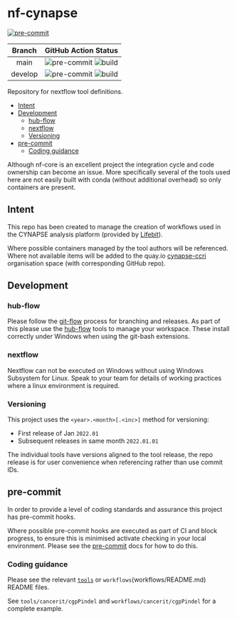 # nf-cynapse <!-- omit in toc -->

[![pre-commit](https://img.shields.io/badge/pre--commit-enabled-brightgreen?logo=pre-commit&logoColor=white)](https://github.com/pre-commit/pre-commit)

| Branch  |                   GitHub Action Status                    |
| :-----: | :-------------------------------------------------------: |
|  main   |    ![pre-commit][pre-commit-main] ![build][build-main]    |
| develop | ![pre-commit][pre-commit-develop] ![build][build-develop] |

Repository for nextflow tool definitions.

- [Intent](#intent)
- [Development](#development)
  - [hub-flow](#hub-flow)
  - [nextflow](#nextflow)
  - [Versioning](#versioning)
- [pre-commit](#pre-commit)
  - [Coding guidance](#coding-guidance)

Although nf-core is an excellent project the integration cycle and code ownership can become an issue.  More specifically
several of the tools used here are not easily built with conda (without additional overhead) so only containers are present.

## Intent

This repo has been created to manage the creation of workflows used in the CYNAPSE analysis platform (provided by [Lifebit][lifebit-web]).

Where possible containers managed by the tool authors will be referenced.  Where not available items will be added to the
quay.io [cynapse-ccri][cynapse-ccri-quay] organisation space (with corresponding GitHub repo).

## Development

### hub-flow

Please follow the [git-flow] process for branching and releases.  As part of this please use the [hub-flow]
tools to manage your workspace.  These install correctly under Windows when using the git-bash extensions.

### nextflow

Nextflow can not be executed on Windows without using Windows Subsystem for Linux.  Speak to your team for details of
working practices where a linux environment is required.

### Versioning

This project uses the `<year>.<month>[.<inc>]` method for versioning:

- First release of Jan `2022.01`
- Subsequent releases in same month `2022.01.01`

The individual tools have versions aligned to the tool release, the repo release is for user convenience when referencing
rather than use commit IDs.

## pre-commit

In order to provide a level of coding standards and assurance this project has pre-commit hooks.

Where possible pre-commit hooks are executed as part of CI and block progress, to ensure this is minimised activate checking
in your local environment.  Please see the [pre-commit] docs for how to do this.

### Coding guidance

Please see the relevant [`tools`](tools/README.md) or `workflows`(workflows/README.md) README files.

See `tools/cancerit/cgpPindel` and `workflows/cancerit/cgpPindel` for a complete example.

<!-- refs -->

[build-develop]: https://github.com/cynapse-ccri/nf-tools/actions/workflows/build.yaml/badge.svg?branch=develop
[build-main]: https://github.com/cynapse-ccri/nf-tools/actions/workflows/build.yaml/badge.svg?branch=main
[cynapse-ccri-quay]: https://quay.io/organization/cynapse-ccri
[git-flow]: https://datasift.github.io/gitflow/IntroducingGitFlow.html
[hub-flow]: https://datasift.github.io/gitflow/TheHubFlowTools.html
[lifebit-web]: https://www.lifebit.ai/
[pre-commit]: https://pre-commit.com/
[pre-commit-develop]: https://github.com/cynapse-ccri/nf-tools/actions/workflows/pre-commit.yaml/badge.svg?branch=develop
[pre-commit-main]: https://github.com/cynapse-ccri/nf-tools/actions/workflows/pre-commit.yaml/badge.svg?branch=main
